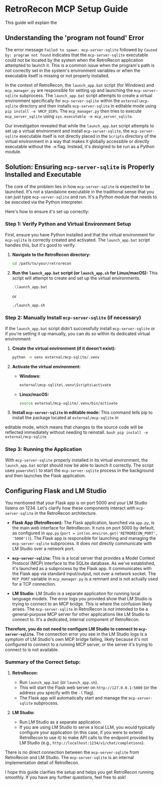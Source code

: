 # RetroRecon MCP Setup Guide

This guide will explain the 


## Understanding the 'program not found' Error

The error message `Failed to spawn: mcp-server-sqlite` followed by `Caused by: program not found` indicates that the `mcp-server-sqlite` executable could not be located by the system when the RetroRecon application attempted to launch it. This is a common issue when the program's path is not correctly set in the system's environment variables or when the executable itself is missing or not properly installed.

In the context of RetroRecon, the `launch_app.bat` script (for Windows) and `mcp_manager.py` are responsible for setting up and launching the `mcp-server-sqlite` subprocess. The `launch_app.bat` script attempts to create a virtual environment specifically for `mcp-server-sqlite` within the `external\mcp-sqlite` directory and then installs `mcp-server-sqlite` in editable mode using `pip install -e %MCP_DIR%`. The `mcp_manager.py` then tries to execute `mcp_server_sqlite` using `sys.executable -m mcp_server_sqlite`.

Our investigation revealed that while the `launch_app.bat` script attempts to set up a virtual environment and install `mcp-server-sqlite`, the `mcp-server-sqlite` executable itself is not directly placed in the `Scripts` directory of the virtual environment in a way that makes it globally accessible or directly executable without the `-m` flag. Instead, it's designed to be run as a Python module.

## Solution: Ensuring `mcp-server-sqlite` is Properly Installed and Executable

The core of the problem lies in how `mcp-server-sqlite` is expected to be launched. It's not a standalone executable in the traditional sense that you can just type `mcp-server-sqlite` and run. It's a Python module that needs to be executed via the Python interpreter.

Here's how to ensure it's set up correctly:

### Step 1: Verify Python and Virtual Environment Setup

First, ensure you have Python installed and that the virtual environment for `mcp-sqlite` is correctly created and activated. The `launch_app.bat` script handles this, but it's good to verify.

1.  **Navigate to the RetroRecon directory:**
    ```bash
    cd /path/to/your/retrorecon
    ```

2.  **Run the `launch_app.bat` script (or `launch_app.sh` for Linux/macOS):**
    This script will attempt to create and set up the virtual environments.
    ```bash
    .\launch_app.bat
    ```
    or
    ```bash
    ./launch_app.sh
    ```

### Step 2: Manually Install `mcp-server-sqlite` (if necessary)

If the `launch_app.bat` script didn't successfully install `mcp-server-sqlite` or if you're setting it up manually, you can do so within its dedicated virtual environment:

1.  **Create the virtual environment (if it doesn't exist):**
    ```bash
    python -m venv external/mcp-sqlite/.venv
    ```

2.  **Activate the virtual environment:**
    *   **Windows:**
        ```bash
        external\mcp-sqlite\.venv\Scripts\activate
        ```
    *   **Linux/macOS:**
        ```bash
        source external/mcp-sqlite/.venv/bin/activate
        ```

3.  **Install `mcp-server-sqlite` in editable mode:**
    This command tells pip to install the package located at `external/mcp-sqlite` in 


editable mode, which means that changes to the source code will be reflected immediately without needing to reinstall.
    ```bash
    pip install -e external/mcp-sqlite
    ```

### Step 3: Running the Application

With `mcp-server-sqlite` properly installed in its virtual environment, the `launch_app.bat` script should now be able to launch it correctly. The script uses `powershell` to start the `mcp-server-sqlite` process in the background and then launches the Flask application.

## Configuring Flask and LM Studio

You mentioned that your Flask app is on port 5000 and your LM Studio listens on 1234. Let's clarify how these components interact with `mcp-server-sqlite` in the RetroRecon architecture.

*   **Flask App (RetroRecon):** The Flask application, launched via `app.py`, is the main web interface for RetroRecon. It runs on port 5000 by default, as configured in `app.py` (`port = int(os.environ.get('RETRORECON_PORT', '5000'))`). The Flask app is responsible for launching and managing the `mcp-server-sqlite` subprocess. It does *not* directly communicate with LM Studio over a network port.

*   **`mcp-server-sqlite`:** This is a local server that provides a Model Context Protocol (MCP) interface to the SQLite database. As we've established, it's launched as a subprocess by the Flask app. It communicates with the Flask app via standard input/output, not over a network socket. The `MCP_PORT` variable in `mcp_manager.py` is a remnant and is not actually used for a TCP connection.

*   **LM Studio:** LM Studio is a separate application for running local language models. The error logs you provided show that LM Studio is trying to connect to an MCP bridge. This is where the confusion likely arises. The `mcp-server-sqlite` in RetroRecon is *not* intended to be a general-purpose MCP server for other applications like LM Studio to connect to. It's a dedicated, internal component of RetroRecon.

**Therefore, you do not need to configure LM Studio to connect to `mcp-server-sqlite`.** The connection error you see in the LM Studio logs is a symptom of LM Studio's own MCP bridge failing, likely because it's not configured to connect to a running MCP server, or the server it's trying to connect to is not available.

### Summary of the Correct Setup:

1.  **RetroRecon:**
    *   Run `launch_app.bat` (or `launch_app.sh`).
    *   This will start the Flask web server on `http://127.0.0.1:5000` (or the address you specify with the `-l` flag).
    *   The Flask app will automatically start and manage the `mcp-server-sqlite` subprocess.

2.  **LM Studio:**
    *   Run LM Studio as a separate application.
    *   If you are using LM Studio to serve a local LLM, you would typically configure your application (in this case, if you were to extend RetroRecon to use it) to make API calls to the endpoint provided by LM Studio (e.g., `http://localhost:1234/v1/chat/completions`).

There is no direct connection between the `mcp-server-sqlite` from RetroRecon and LM Studio. The `mcp-server-sqlite` is an internal implementation detail of RetroRecon.

I hope this guide clarifies the setup and helps you get RetroRecon running smoothly. If you have any further questions, feel free to ask!

